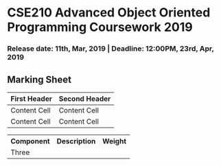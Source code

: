 # CSE210 Advanced Object Oriented Programming Coursework 2019
### Release date: 11th, Mar, 2019 | Deadline: 12:00PM, 23rd, Apr, 2019





## Marking Sheet

| First Header  | Second Header |
| ------------- | ------------- |
| Content Cell  | Content Cell  |
| Content Cell  | Content Cell  |


<table>
  <tr>
    <th colspan="2">Component</th>
    <th>Description</th>
    <th>Weight</th>
  </tr>
  <tr>
    <td colspan="2">Three</td>
  </tr>
</table>